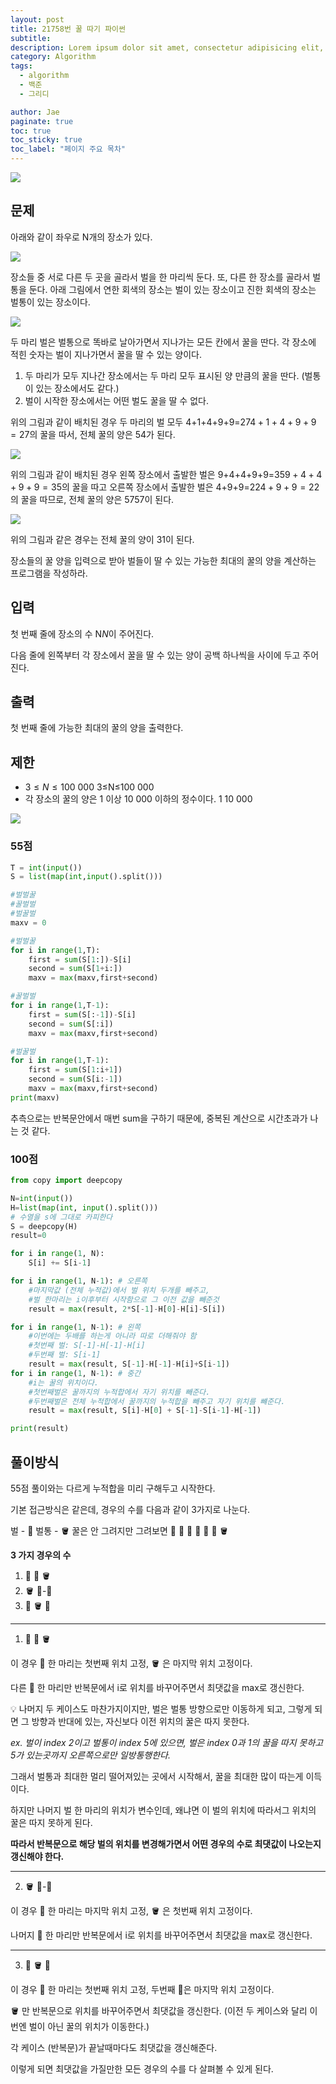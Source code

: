 ```yaml
---
layout: post
title: 21758번 꿀 따기 파이썬
subtitle:
description: Lorem ipsum dolor sit amet, consectetur adipisicing elit, sed do eiusmod tempor incididunt ut labore et dolore magna aliqua.
category: Algorithm
tags:
  - algorithm
  - 백준
  - 그리디

author: Jae
paginate: true
toc: true
toc_sticky: true
toc_label: "페이지 주요 목차"
---
```


![](https://velog.velcdn.com/images/a87380/post/ae71e6fd-637d-4032-8301-5585a64103a0/image.png)

## 문제

아래와 같이 좌우로 N개의 장소가 있다.

![](https://velog.velcdn.com/images/a87380/post/5824da9e-f142-4a0e-9374-34e5beb44299/image.png)

장소들 중 서로 다른 두 곳을 골라서 벌을 한 마리씩 둔다. 또, 다른 한 장소를 골라서 벌통을 둔다. 아래 그림에서 연한 회색의 장소는 벌이 있는 장소이고 진한 회색의 장소는 벌통이 있는 장소이다.

![](https://velog.velcdn.com/images/a87380/post/8efa3ec8-8798-4051-965f-840553e9242e/image.png)

두 마리 벌은 벌통으로 똑바로 날아가면서 지나가는 모든 칸에서 꿀을 딴다. 각 장소에 적힌 숫자는 벌이 지나가면서 꿀을 딸 수 있는 양이다.

1. 두 마리가 모두 지나간 장소에서는 두 마리 모두 표시된 양 만큼의 꿀을 딴다. (벌통이 있는 장소에서도 같다.)
2. 벌이 시작한 장소에서는 어떤 벌도 꿀을 딸 수 없다.

위의 그림과 같이 배치된 경우 두 마리의 벌 모두 4+1+4+9+9=27$4 + 1 + 4 + 9 + 9 = 27$의 꿀을 따서, 전체 꿀의 양은 54가 된다.

![](https://velog.velcdn.com/images/a87380/post/a5e77b13-9938-4f8e-85ee-4d765a5e5288/image.png)

위의 그림과 같이 배치된 경우 왼쪽 장소에서 출발한 벌은 9+4+4+9+9=35$9 + 4 + 4 + 9 + 9 = 35$의 꿀을 따고 오른쪽 장소에서 출발한 벌은 4+9+9=22$4 + 9 + 9 = 22$의 꿀을 따므로, 전체 꿀의 양은 57$57$이 된다.

![](https://velog.velcdn.com/images/a87380/post/3c6b2b8d-449f-4dc2-a084-dc4bc3c14637/image.png)

위의 그림과 같은 경우는 전체 꿀의 양이 31이 된다.

장소들의 꿀 양을 입력으로 받아 벌들이 딸 수 있는 가능한 최대의 꿀의 양을 계산하는 프로그램을 작성하라.

## 입력

첫 번째 줄에 장소의 수 N$N$이 주어진다.

다음 줄에 왼쪽부터 각 장소에서 꿀을 딸 수 있는 양이 공백 하나씩을 사이에 두고 주어진다.

## 출력

첫 번째 줄에 가능한 최대의 꿀의 양을 출력한다.

## 제한

- $3 \le N \le 100~000$
  3≤N≤100 000
- 각 장소의 꿀의 양은 $1$ 이상 $10~000$ 이하의 정수이다.
  1
  10 000

![](https://velog.velcdn.com/images/a87380/post/4e2c7c6c-f2dd-45fa-9c69-81475b97723d/image.png)

### 55점

```python
T = int(input())
S = list(map(int,input().split()))

#벌벌꿀
#꿀벌벌
#벌꿀벌
maxv = 0

#벌벌꿀
for i in range(1,T):
    first = sum(S[1:])-S[i]
    second = sum(S[1+i:])
    maxv = max(maxv,first+second)

#꿀벌벌
for i in range(1,T-1):
    first = sum(S[:-1])-S[i]
    second = sum(S[:i])
    maxv = max(maxv,first+second)

#벌꿀벌
for i in range(1,T-1):
    first = sum(S[1:i+1])
    second = sum(S[i:-1])
    maxv = max(maxv,first+second)
print(maxv)
```

추측으로는 반복문안에서 매번 sum을 구하기 때문에, 중복된 계산으로 시간초과가 나는 것 같다.

### 100점

```python
from copy import deepcopy

N=int(input())
H=list(map(int, input().split()))
# 수열을 s에 그대로 카피한다
S = deepcopy(H)
result=0

for i in range(1, N):
    S[i] += S[i-1]

for i in range(1, N-1): # 오른쪽
    #마지막값 (전체 누적값)에서 벌 위치 두개를 빼주고,
    #벌 한마리는 i이후부터 시작함으로 그 이전 값을 빼준것
    result = max(result, 2*S[-1]-H[0]-H[i]-S[i])

for i in range(1, N-1): # 왼쪽
    #이번에는 두배를 하는게 아니라 따로 더해줘야 함
    #첫번째 벌: S[-1]-H[-1]-H[i]
    #두번째 벌: S[i-1]
    result = max(result, S[-1]-H[-1]-H[i]+S[i-1])
for i in range(1, N-1): # 중간
    #i는 꿀의 위치이다.
    #첫번째벌은 꿀까지의 누적합에서 자기 위치를 빼준다.
    #두번째벌은 전체 누적합에서 꿀까지의 누적합을 빼주고 자기 위치를 뺴준다.
    result = max(result, S[i]-H[0] + S[-1]-S[i-1]-H[-1])

print(result)
```

## 풀이방식

55점 풀이와는 다르게 누적합을 미리 구해두고 시작한다.

기본 접근방식은 같은데, 경우의 수를 다음과 같이 3가지로 나눈다.

벌 - 🐝
벌통 - 🪣
꿀은 안 그려지만 그려보면 🐝 🐝 🍯 🍯 🍯 🍯 🪣

**3 가지 경우의 수**

1. 🐝 🐝 🪣
2. 🪣 🐝-🐝
3. 🐝 🪣 🐝

---

1. 🐝 🐝 🪣

이 경우 🐝 한 마리는 첫번째 위치 고정, 🪣 은 마지막 위치 고정이다.

다른 🐝 한 마리만 반복문에서 i로 위치를 바꾸어주면서 최댓값을 max로 갱신한다.

💡 나머지 두 케이스도 마찬가지이지만, 벌은 벌통 방향으로만 이동하게 되고, 그렇게 되면 그 방향과 반대에 있는, 자신보다 이전 위치의 꿀은 따지 못한다.

_ex. 벌이 index 2이고 벌통이 index 5에 있으면, 벌은 index 0과 1의 꿀을 따지 못하고 5가 있는곳까지 오른쪽으로만 일방통행한다._

그래서 벌통과 최대한 멀리 떨어져있는 곳에서 시작해서, 꿀을 최대한 많이 따는게 이득이다.

하지만 나머지 벌 한 마리의 위치가 변수인데, 왜냐면 이 벌의 위치에 따라서그 위치의 꿀은 따지 못하게 된다.

**따라서 반복문으로 해당 벌의 위치를 변경해가면서 어떤 경우의 수로 최댓값이 나오는지 갱신해야 한다.**

---

2. 🪣 🐝-🐝

이 경우 🐝 한 마리는 마지막 위치 고정, 🪣 은 첫번째 위치 고정이다.

나머지 🐝 한 마리만 반복문에서 i로 위치를 바꾸어주면서 최댓값을 max로 갱신한다.

---

3. 🐝 🪣 🐝

이 경우 🐝 한 마리는 첫번째 위치 고정, 두번째 🐝은 마지막 위치 고정이다.

🪣 만 반복문으로 위치를 바꾸어주면서 최댓값을 갱신한다. (이전 두 케이스와 달리 이번엔 벌이 아닌 꿀의 위치가 이동한다.)

각 케이스 (반복문)가 끝날때마다도 최댓값을 갱신해준다.

이렇게 되면 최댓값을 가질만한 모든 경우의 수를 다 살펴볼 수 있게 된다.
